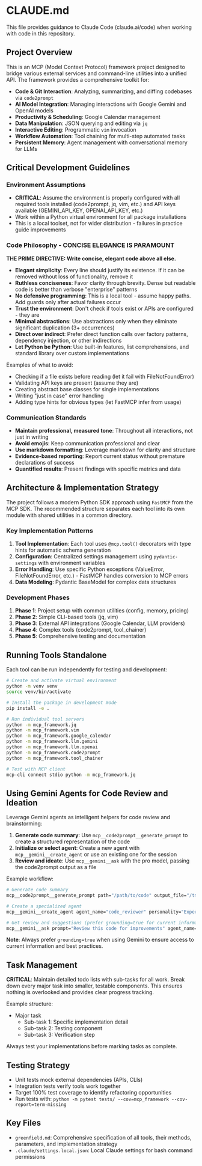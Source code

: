 # CLAUDE.md

This file provides guidance to Claude Code (claude.ai/code) when working with code in this repository.

## Project Overview

This is an MCP (Model Context Protocol) framework project designed to bridge various external services and command-line utilities into a unified API. The framework provides a comprehensive toolkit for:

- **Code & Git Interaction**: Analyzing, summarizing, and diffing codebases via `code2prompt`
- **AI Model Integration**: Managing interactions with Google Gemini and OpenAI models
- **Productivity & Scheduling**: Google Calendar management
- **Data Manipulation**: JSON querying and editing via `jq`
- **Interactive Editing**: Programmatic `vim` invocation
- **Workflow Automation**: Tool chaining for multi-step automated tasks
- **Persistent Memory**: Agent management with conversational memory for LLMs

## Critical Development Guidelines

### Environment Assumptions
- **CRITICAL**: Assume the environment is properly configured with all required tools installed (code2prompt, jq, vim, etc.) and API keys available (GEMINI_API_KEY, OPENAI_API_KEY, etc.)
- Work within a Python virtual environment for all package installations
- This is a local toolset, not for wider distribution - failures in practice guide improvements

### Code Philosophy - CONCISE ELEGANCE IS PARAMOUNT

**THE PRIME DIRECTIVE: Write concise, elegant code above all else.**

- **Elegant simplicity**: Every line should justify its existence. If it can be removed without loss of functionality, remove it
- **Ruthless conciseness**: Favor clarity through brevity. Dense but readable code is better than verbose "enterprise" patterns
- **No defensive programming**: This is a local tool - assume happy paths. Add guards only after actual failures occur
- **Trust the environment**: Don't check if tools exist or APIs are configured - they are
- **Minimal abstractions**: Use abstractions only when they eliminate significant duplication (3+ occurrences)
- **Direct over indirect**: Prefer direct function calls over factory patterns, dependency injection, or other indirections
- **Let Python be Python**: Use built-in features, list comprehensions, and standard library over custom implementations

Examples of what to avoid:
- Checking if a file exists before reading (let it fail with FileNotFoundError)
- Validating API keys are present (assume they are)
- Creating abstract base classes for single implementations
- Writing "just in case" error handling
- Adding type hints for obvious types (let FastMCP infer from usage)

### Communication Standards
- **Maintain professional, measured tone**: Throughout all interactions, not just in writing
- **Avoid emojis**: Keep communication professional and clear
- **Use markdown formatting**: Leverage markdown for clarity and structure
- **Evidence-based reporting**: Report current status without premature declarations of success
- **Quantified results**: Present findings with specific metrics and data

## Architecture & Implementation Strategy

The project follows a modern Python SDK approach using `FastMCP` from the MCP SDK. The recommended structure separates each tool into its own module with shared utilities in a common directory.

### Key Implementation Patterns

1. **Tool Implementation**: Each tool uses `@mcp.tool()` decorators with type hints for automatic schema generation
2. **Configuration**: Centralized settings management using `pydantic-settings` with environment variables
3. **Error Handling**: Use specific Python exceptions (ValueError, FileNotFoundError, etc.) - FastMCP handles conversion to MCP errors
4. **Data Modeling**: Pydantic BaseModel for complex data structures

### Development Phases

1. **Phase 1**: Project setup with common utilities (config, memory, pricing)
2. **Phase 2**: Simple CLI-based tools (jq, vim)
3. **Phase 3**: External API integrations (Google Calendar, LLM providers)
4. **Phase 4**: Complex tools (code2prompt, tool_chainer)
5. **Phase 5**: Comprehensive testing and documentation

## Running Tools Standalone

Each tool can be run independently for testing and development:

```bash
# Create and activate virtual environment
python -m venv venv
source venv/bin/activate

# Install the package in development mode
pip install -e .

# Run individual tool servers
python -m mcp_framework.jq
python -m mcp_framework.vim
python -m mcp_framework.google_calendar
python -m mcp_framework.llm.gemini
python -m mcp_framework.llm.openai
python -m mcp_framework.code2prompt
python -m mcp_framework.tool_chainer

# Test with MCP client
mcp-cli connect stdio python -m mcp_framework.jq
```

## Using Gemini Agents for Code Review and Ideation

Leverage Gemini agents as intelligent helpers for code review and brainstorming:

1. **Generate code summary**: Use `mcp__code2prompt__generate_prompt` to create a structured representation of the code
2. **Initialize or select agent**: Create a new agent with `mcp__gemini__create_agent` or use an existing one for the session
3. **Review and ideate**: Use `mcp__gemini__ask` with the pro model, passing the code2prompt output as a file

Example workflow:
```bash
# Generate code summary
mcp__code2prompt__generate_prompt path="/path/to/code" output_file="/tmp/code_review.md"

# Create a specialized agent
mcp__gemini__create_agent agent_name="code_reviewer" personality="Expert Python developer focused on clean code and best practices"

# Get review and suggestions (prefer grounding=true for current information)
mcp__gemini__ask prompt="Review this code for improvements" agent_name="code_reviewer" model="pro" grounding=true files=[{"path": "/tmp/code_review.md"}]
```

**Note**: Always prefer `grounding=true` when using Gemini to ensure access to current information and best practices.

## Task Management

**CRITICAL**: Maintain detailed todo lists with sub-tasks for all work. Break down every major task into smaller, testable components. This ensures nothing is overlooked and provides clear progress tracking.

Example structure:
- Major task
  - Sub-task 1: Specific implementation detail
  - Sub-task 2: Testing component
  - Sub-task 3: Verification step

Always test your implementations before marking tasks as complete.

## Testing Strategy

- Unit tests mock external dependencies (APIs, CLIs)
- Integration tests verify tools work together
- Target 100% test coverage to identify refactoring opportunities
- Run tests with: `python -m pytest tests/ --cov=mcp_framework --cov-report=term-missing`

## Key Files

- `greenfield.md`: Comprehensive specification of all tools, their methods, parameters, and implementation strategy
- `.claude/settings.local.json`: Local Claude settings for bash command permissions